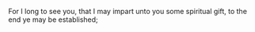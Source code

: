 For I long to see you, that I may impart unto you some spiritual gift, to the end ye may be established;
